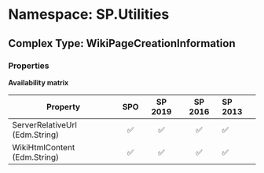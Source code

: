 # Namespace: SP.Utilities

## Complex Type: WikiPageCreationInformation

### Properties

**Availability matrix**

Property | SPO | SP 2019 | SP 2016 | SP 2013
----------|:---:|:-------:|:-------:|:-------
ServerRelativeUrl (Edm.String) | ✅ | ✅ | ✅ | ✅
WikiHtmlContent (Edm.String) | ✅ | ✅ | ✅ | ✅
